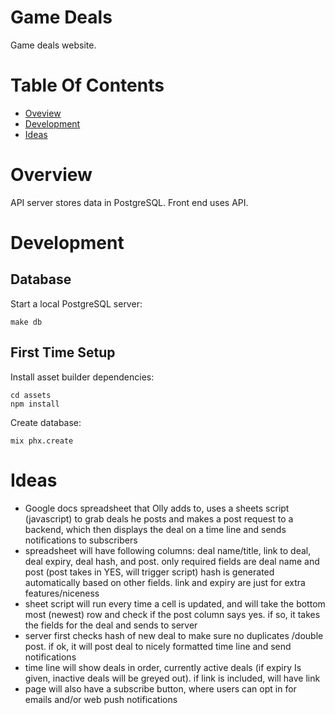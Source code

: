 # Game Deals
Game deals website.

# Table Of Contents
- [Oveview](#overview)
- [Development](#development)
- [Ideas](#ideas)

# Overview
API server stores data in PostgreSQL. Front end uses API.

# Development
## Database
Start a local PostgreSQL server:

```
make db
```

## First Time Setup
Install asset builder dependencies:

```
cd assets
npm install
```

Create database:

```
mix phx.create
```

# Ideas
- Google docs spreadsheet that Olly adds to, uses a sheets script (javascript) to grab deals he posts and makes a post request to a backend, which then displays the deal on a time line and sends notifications to subscribers
- spreadsheet will have following columns: deal name/title, link to deal, deal expiry, deal hash, and post. only required fields are deal name and post (post takes in YES, will trigger script) hash is generated automatically based on other fields. link and expiry are just for extra features/niceness
- sheet script will run every time a cell is updated, and will take the bottom most (newest) row and check if the post column says yes. if so, it takes the fields for the deal and sends to server
- server first checks hash of new deal to make sure no duplicates /double post. if ok, it will post deal to nicely formatted time line and send notifications
- time line will show deals in order, currently active deals (if expiry Is given, inactive deals will be greyed out). if link is included, will have link
- page will also have a subscribe button, where users can opt in for emails and/or web push notifications 
